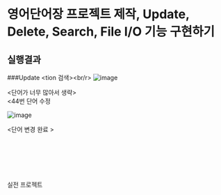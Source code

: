 # 영어단어장 프로젝트 제작, Update, Delete, Search, File I/O 기능 구현하기

## 실행결과
###Update
<tion 검색><br/r>
![image](https://github.com/incheolWee/Project1/assets/126574194/299dd6e7-a5ae-4884-95fe-3991b91b3b03)



<단어가 너무 많아서 생략><br/>
<44번 단어 수정

![image](https://github.com/incheolWee/Project1/assets/126574194/dd210047-109c-4a8c-bb48-97cd040d530d)



<단어 변경 완료 ><br>




<Delete><br/>

<Search><br/>

<File><br/>


실전 프로젝트
